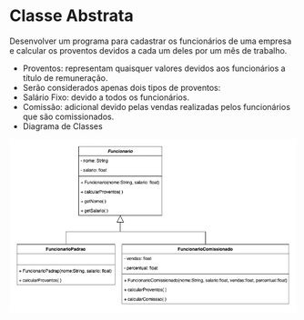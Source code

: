# Classe Abstrata

Desenvolver um programa para cadastrar os funcionários de uma empresa e calcular os proventos devidos a cada um deles por um mês de trabalho.

- Proventos: representam quaisquer valores devidos aos funcionários a título de remuneração.
- Serão considerados apenas dois tipos de proventos:
- Salário Fixo: devido a todos os funcionários.
- Comissão: adicional devido pelas vendas realizadas pelos funcionários que são comissionados.
- Diagrama de Classes

![Diagrama UML](UML-Funcionario.jpg "Diagra de Classe - Classe Abstrata")
